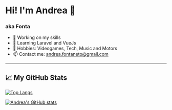 # Hi! I'm Andrea 👋
### aka Fonta

- :rocket: Working on my skills
- 🌱 Learning Laravel and VueJs
- :space_invader: Hobbies: Videogames, Tech, Music and Motors
- :mailbox: Contact me: andrea.fontaneto@gmail.com

---

## &#x1f4c8; My GitHub Stats

[![Top Langs](https://github-readme-stats.vercel.app/api/top-langs/?username=andreafontaneto&hide=java&theme=github_dark)](https://github.com/anuraghazra/github-readme-stats)

[![Andrea's GitHub stats](https://github-readme-stats.vercel.app/api?username=andreafontaneto&theme=github_dark)](https://github.com/anuraghazra/github-readme-stats)


<!--
**andreafontaneto/andreafontaneto** is a ✨ _special_ ✨ repository because its `README.md` (this file) appears on your GitHub profile.
-->
